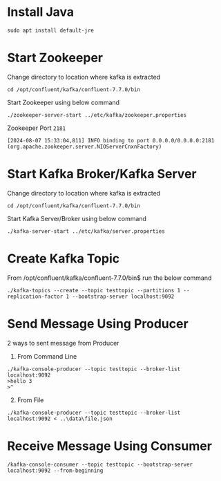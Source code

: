 # Install Java

```
sudo apt install default-jre

```

# Start Zookeeper

Change directory to location where kafka is extracted
```
cd /opt/confluent/kafka/confluent-7.7.0/bin
```
Start Zookeeper using below command
```
./zookeeper-server-start ../etc/kafka/zookeeper.properties
```
Zookeeper Port `2181`
```
[2024-08-07 15:33:04,811] INFO binding to port 0.0.0.0/0.0.0.0:2181 (org.apache.zookeeper.server.NIOServerCnxnFactory)
```
# Start Kafka Broker/Kafka Server

Change directory to location where kafka is extracted
```
cd /opt/confluent/kafka/confluent-7.7.0/bin
```
Start Kafka Server/Broker using below command
```
./kafka-server-start ../etc/kafka/server.properties
```

# Create Kafka Topic

From /opt/confluent/kafka/confluent-7.7.0/bin$  run the below command
```
./kafka-topics --create --topic testtopic --partitions 1 --replication-factor 1 --bootstrap-server localhost:9092
```

# Send Message Using Producer

2 ways to sent message from Producer

1. From Command Line

```
./kafka-console-producer --topic testtopic --broker-list localhost:9092
>hello 3
>^
```

2. From File
```
./kafka-console-producer --topic testtopic --broker-list localhost:9092 < ..\data\file.json

```
# Receive Message Using Consumer

```
/kafka-console-consumer --topic testtopic --bootstrap-server localhost:9092 --from-beginning
```
